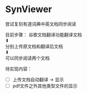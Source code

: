 # SynViewer
尝试复刻有道词典中英文档同步阅读

目前步骤：
谷歌文档翻译功能翻译文档<br>
⬇<br>
分别上传原文档和翻译后文档<br>
⬇<br>
可以同步阅读两个文档

待实现内容：
-[ ] 上传文档自动翻译 -> 显示
-[ ] pdf文件之外其他类型文件的显示
